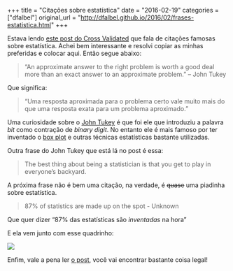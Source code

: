 +++
title = "Citações sobre estatística"
date = "2016-02-19"
categories = ["dfalbel"]
original_url = "http://dfalbel.github.io/2016/02/frases-estatistica.html"
+++

<article class="post-content">
<p>
Estava lendo
<a href="http://stats.stackexchange.com/questions/726/famous-statistical-quotations">este
post do Cross Validated</a> que fala de citações famosas sobre
estatística. Achei bem interessante e resolvi copiar as minhas
preferidas e colocar aqui. Então segue abaixo:
</p>
<blockquote>
<p>
“An approximate answer to the right problem is worth a good deal more
than an exact answer to an approximate problem.” – John Tukey
</p>
</blockquote>
<p>
Que significa:
</p>
<blockquote>
<p>
“Uma resposta aproximada para o problema certo vale muito mais do que
uma resposta exata para um problema aproximado.”
</p>
</blockquote>
<p>
Uma curiosidade sobre o
<a href="https://en.wikipedia.org/wiki/John_Tukey">John Tukey</a> é que
foi ele que introduziu a palavra <em>bit</em> como contração de
<em>binary digit</em>. No entanto ele é mais famoso por ter inventado o
<a href="https://en.wikipedia.org/wiki/Box_plot">box plot</a> e outras
técnicas estatísticas bastante utilizadas.
</p>
<p>
Outra frase do John Tukey que está lá no post é essa:
</p>
<blockquote>
<p>
The best thing about being a statistician is that you get to play in
everyone’s backyard.
</p>
</blockquote>
<p>
A próxima frase não é bem uma citação, na verdade, é <del>quase</del>
uma piadinha sobre estatística.
</p>
<blockquote>
<p>
87% of statistics are made up on the spot - Unknown
</p>
</blockquote>
<p>
Que quer dizer “87% das estatísticas são <em>inventadas</em> na hora”
</p>
<p>
E ela vem junto com esse quadrinho:
</p>
<p>
<img src="http://i.stack.imgur.com/k2eEh.gif">
</p>
<p>
Enfim, vale a pena ler
<a href="http://stats.stackexchange.com/questions/726/famous-statistical-quotations">o
post</a>, você vai encontrar bastante coisa legal!
</p>
</article>

